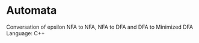# Automata
Conversation of epsilon NFA to NFA, NFA to DFA and DFA to Minimized DFA 
<br />
Language: C++

